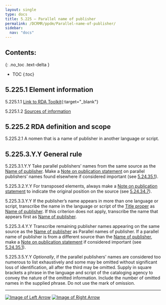 ```yaml
---
layout: single
type: docs
title: 5.225 — Parallel name of publisher
permalink: /DCRMR/ppdm/Parallel-name-of-publisher/
sidebar:
  nav: "docs"
---
```


## Contents:
{: .no_toc .text-delta }

- TOC
{:toc}

## 5.225.1 Element information

<a name="5.225.1.1">5.225.1.1</a> [Link to RDA Toolkit](https://access.rdatoolkit.org/Content/Index?externalId=en-US_ala-5d433872-8c86-3bd2-8b6c-16f43bda686c){:target="_blank"}

<a name="5.225.1.2">5.225.1.2</a> [Sources of information](/DCRMR/ppdm/#5011-sources-of-information)

## 5.225.2 RDA definition and scope

<a name="5.225.2.1">5.225.2.1</a> A nomen that is a name of publisher in another language or script.

## 5.225.3.Y.Y General rule

<a name="5.225.3.1.Y.Y">5.225.3.1.Y.Y</a> Take parallel publishers’ names from the same source as the [Name of publisher](/DCRMR/ppdm/Name-of-publisher). Make a [Note on publication statement](/DCRMR/ppdm/Note-on-publication-statement) on parallel publishers’ names found elsewhere if considered important (see [5.24.35.1](/DCRMR/ppdm/Note-on-publication-statement/#5.24.35.1)).

<a name="5.225.3.2.Y.Y">5.225.3.2.Y.Y</a> For transposed elements, always make a [Note on publication statement](/DCRMR/ppdm/Note-on-publication-statement) to indicate the original position on the source (see [5.24.34.7](/DCRMR/ppdm/Note-on-publication-statement/#5.24.34.7)).

<a name="5.225.3.3.Y.Y">5.225.3.3.Y.Y</a> If the publisher’s name  appears in more than one language or script, transcribe the name in the language or script of the [Title proper](/DCRMR/title/Title-proper) as [Name of publisher](/DCRMR/ppdm/Name-of-publisher). If this criterion does not apply, transcribe the name that appears first as [Name of publisher](/DCRMR/ppdm/Name-of-publisher).

<a name="5.225.3.4.Y.Y">5.225.3.4.Y.Y</a> Transcribe remaining publisher names appearing on the same source as the [Name of publisher](/DCRMR/ppdm/Name-of-publisher) as Parallel names of publisher. If a parallel name of publisher is from a different source than the [Name of publisher](/DCRMR/ppdm/Name-of-publisher), make a [Note on publication statement](/DCRMR/ppdm/Note-on-publication-statement) if considered important (see [5.24.35.1](/DCRMR/ppdm/Note-on-publication-statement/#5.24.35.1)).

<a name="5.225.3.5.Y.Y">5.225.3.5.Y.Y</a> *Optionally*, if the parallel publishers' names are considered too numerous to list exhaustively and some may be omitted without significant loss of identification, all after the third may be omitted. Supply in square brackets a phrase in the language and script of the cataloging agency to convey the nature of the omitted information. Include the number of omitted names in the supplied phrase. Do not use the mark of omission.

---

[![Image of Left Arrow](https://rbms-bsc.github.io/DCRMR/assets/pictures/navigation/Arrow_Left.png "5.22 — Name of publisher")](/DCRMR/ppdm/Name-of-publisher/) [![Image of Right Arrow](https://rbms-bsc.github.io/DCRMR/assets/pictures/navigation/Arrow_Right.png "5.23 — Date of publication")](/DCRMR/ppdm/Date-of-publication/)
